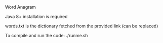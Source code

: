 Word Anagram

Java 8+ installation is required

words.txt is the dictionary fetched from the provided link (can be replaced)

To compile and run the code:
./runme.sh
